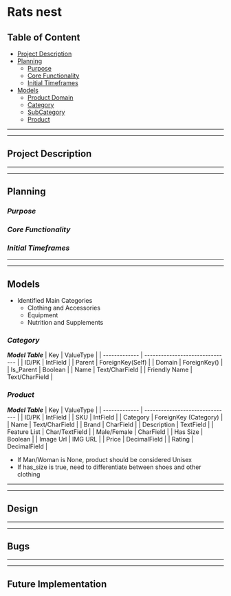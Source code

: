 # Rats nest

## Table of Content

* [Project Description](https://github.com/Enquil/rats_nest_v2#project-description)
* [Planning](https://github.com/Enquil/rats_nest_v2#planning)
  * [Purpose](https://github.com/Enquil/rats_nest_v2#purpose)
  * [Core Functionality](https://github.com/Enquil/rats_nest_v2#purpose)
  * [Initial Timeframes](https://github.com/Enquil/rats_nest_v2#purpose)
* [Models](https://github.com/Enquil/rats_nest_v2#models)
  * [Product Domain](https://github.com/Enquil/rats_nest_v2#product-domain)
  * [Category](https://github.com/Enquil/rats_nest_v2#product-domain)
  * [SubCategory](https://github.com/Enquil/rats_nest_v2#product-domain)
  * [Product](https://github.com/Enquil/rats_nest_v2#product-domain)

***
***

## Project Description

***
***

## Planning

### ***Purpose***

### ***Core Functionality***

### ***Initial Timeframes***

***
***

## Models

* Identified Main Categories
  * Clothing and Accessories
  * Equipment
  * Nutrition and Supplements

### ***Category***

***Model Table***
|      Key      |             ValueType           |
| ------------- | ------------------------------- |
|     ID/PK     |             IntField            |
|     Parent    |         ForeignKey(Self)        |
|     Domain    |           ForeignKey()          |
|   Is_Parent   |              Boolean            |
|     Name      |         Text/CharField          |
| Friendly Name |         Text/CharField          |

### ***Product***

***Model Table***
|      Key      |             ValueType           |
| ------------- | ------------------------------- |
|     ID/PK     |             IntField            |
|      SKU      |             IntField            |
|    Category   |      ForeignKey (Category)      |
|     Name      |         Text/CharField          |
|     Brand     |            CharField            |
|  Description  |            TextField            |
| Feature List  |          Char/TextField         |
|  Male/Female  |            CharField            |
|   Has Size    |             Boolean             |
|   Image Url   |             IMG URL             |
|     Price     |           DecimalField          |
|     Rating    |           DecimalField          |

* If Man/Woman is None, product should be considered Unisex
* If has_size is true, need to differentiate between shoes and other clothing

***
***

## Design

***
***

## Bugs

***
***

## Future Implementation
